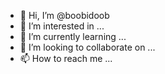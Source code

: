 - 👋 Hi, I’m @boobidoob
- 👀 I’m interested in ...
- 🌱 I’m currently learning ...
- 💞️ I’m looking to collaborate on ...
- 📫 How to reach me ...

<!---
boobidoob/boobidoob is a ✨ special ✨ repository because its `README.md` (this file) appears on your GitHub profile.
You can click the Preview link to take a look at your changes.
--->
